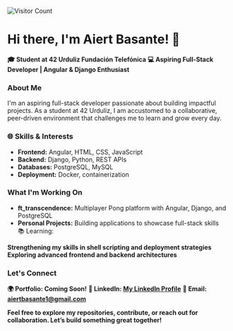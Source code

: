 
![Visitor Count](https://profile-counter.glitch.me/Otxobot/count.svg)

# Hi there, I'm Aiert Basante! 👋
**🎓 Student at 42 Urduliz Fundación Telefónica**
**💻 Aspiring Full-Stack Developer | Angular & Django Enthusiast**

### About Me
I'm an aspiring full-stack developer passionate about building impactful projects. As a student at 42 Urduliz, I am accustomed to a collaborative, peer-driven environment that challenges me to learn and grow every day.

### 🌐 Skills & Interests
- **Frontend:** Angular, HTML, CSS, JavaScript  
- **Backend:** Django, Python, REST APIs  
- **Databases:** PostgreSQL, MySQL  
- **Deployment:** Docker, containerization  

### What I'm Working On
- **ft_transcendence:** Multiplayer Pong platform with Angular, Django, and PostgreSQL  
- **Personal Projects:** Building applications to showcase full-stack skills  
📚 Learning:

**Strengthening my skills in shell scripting and deployment strategies**
**Exploring advanced frontend and backend architectures**
### Let's Connect
**🌍 Portfolio: Coming Soon!**
**💼 LinkedIn: [My LinkedIn Profile](https://www.linkedin.com/in/aiert-basante-b2002431b/)**
**📧 Email: aiertbasante1@gmail.com**

**Feel free to explore my repositories, contribute, or reach out for collaboration. Let’s build something great together!**
<!--
**Otxobot/Otxobot** is a ✨ _special_ ✨ repository because its `README.md` (this file) appears on your GitHub profile.

Here are some ideas to get you started:

- 🔭 I’m currently working on ...
- 🌱 I’m currently learning ...
- 👯 I’m looking to collaborate on ...
- 🤔 I’m looking for help with ...
- 💬 Ask me about ...
- 📫 How to reach me: ...
- 😄 Pronouns: ...
- ⚡ Fun fact: ...
-->
